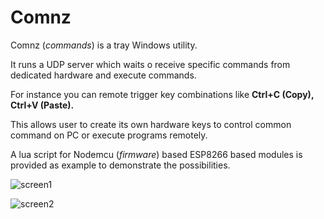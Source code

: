 # Comnz

Comnz (*commands*) is a tray Windows utility.

It runs a UDP server which waits o receive specific commands from dedicated hardware and execute commands.

For instance you can remote trigger key combinations like **Ctrl+C (Copy), Ctrl+V (Paste).**

This allows user to create its own hardware keys to control common command on PC or execute programs remotely.

A lua script for Nodemcu (*firmware*) based ESP8266 based modules is provided as example to demonstrate the possibilities.  

![screen1](Z:\DRPBX\Dropbox\Development\VB14\Comnz\Screens\screen1.png)

![screen2](Z:\DRPBX\Dropbox\Development\VB14\Comnz\Screens\screen2.png)